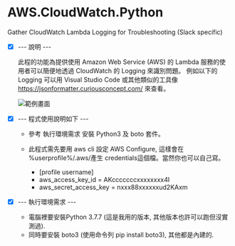 # AWS.CloudWatch.Python
Gather CloudWatch Lambda Logging for Troubleshooting (Slack specific)

- [x] --- 說明 ---

    此程的功能為提供使用 Amazon Web Service (AWS) 的 Lambda 服務的使用者可以簡便地透過 CloudWatch 的 Logging 來識別問題。
    例如以下的 Logging 可以用 Visual Studio Code 或其他類似的工具像 https://jsonformatter.curiousconcept.com/ 來查看。

    ![範例畫面](https://github.com/spectreConstantine/AWS.CloudWatch.Python/blob/main/2020-12-20_005018.jpg)


- [x] --- 程式使用說明如下 ---

    * 參考 執行環境需求 安裝 Python3 及 boto 套件。
    * 此程式需先要用 aws cli 設定 AWS Configure, 這樣會在 %userprofile%/.aws/產生 credentials這個檔。當然你也可以自己寫。
    
      * [profile username]
      * aws_access_key_id = AKcccccccxxxxxxxx4I
      * aws_secret_access_key = nxxx88xxxxxxud2KAxm
      
- [x] --- 執行環境需求 ---

    * 電腦裡要安裝Python 3.7.7 (這是我用的版本, 其他版本也許可以跑但沒實測過).
    * 同時要安裝 boto3 (使用命令列 pip install boto3), 其他都是內建的. 
